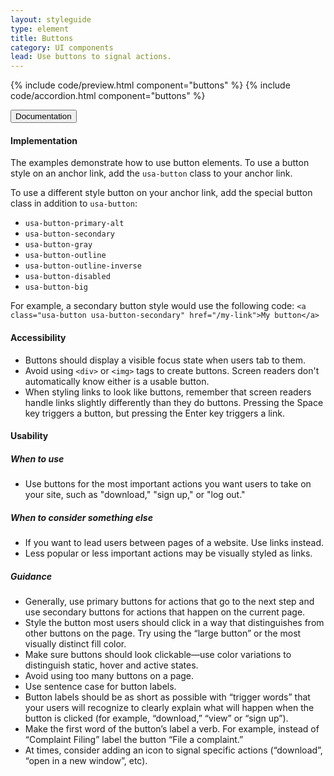 ```yaml
---
layout: styleguide
type: element
title: Buttons
category: UI components
lead: Use buttons to signal actions.
---
```


{% include code/preview.html component="buttons" %}
{% include code/accordion.html component="buttons" %}
<div class="usa-accordion-bordered">
  <button class="usa-button-unstyled usa-accordion-button"
      aria-expanded="true" aria-controls="collapsible-0">
    Documentation
  </button>
  <div id="collapsible-0" aria-hidden="false" class="usa-accordion-content">
    <h4 class="usa-heading">Implementation</h4>
    <p>The examples demonstrate how to use button elements. To use a button style on an anchor link, add the <code>usa-button</code> class to your anchor link.</p>
    <p>To use a different style button on your anchor link, add the special button class in addition to <code>usa-button</code>:</p>
    <ul>
      <li><code>usa-button-primary-alt</code></li>
      <li><code>usa-button-secondary</code></li>
      <li><code>usa-button-gray</code></li>
      <li><code>usa-button-outline</code></li>
      <li><code>usa-button-outline-inverse</code></li>
      <li><code>usa-button-disabled</code></li>
      <li><code>usa-button-big</code></li>
    </ul>
    <p>For example, a secondary button style would use the following code:
    <code>&lt;a class="usa-button usa-button-secondary" href="/my-link"&gt;My button&lt;/a&gt;</code></p>
    <h4 class="usa-heading">Accessibility</h4>
    <ul class="usa-content-list">
      <li>Buttons should display a visible focus state when users tab to them.</li>
      <li>Avoid using <code>&lt;div&gt;</code> or <code>&lt;img&gt;</code> tags to create buttons. Screen readers don't automatically know either is a usable button.</li>
      <li>When styling links to look like buttons, remember that screen readers handle links slightly differently than they do buttons. Pressing the Space key triggers a button, but pressing the Enter key triggers a link.</li>
    </ul>
    <h4 class="usa-heading">Usability</h4>
    <h5>When to use</h5>
    <ul class="usa-content-list">
      <li>Use buttons for the most important actions you want users to take on your site, such as "download," "sign up," or "log out."</li>
    </ul>
    <h5>When to consider something else</h5>
    <ul class="usa-content-list">
      <li>If you want to lead users between pages of a website. Use links instead.</li>
      <li>Less popular or less important actions may be visually styled as links.</li>
    </ul>
    <h5>Guidance</h5>
    <ul class="usa-content-list">
      <li>Generally, use primary buttons for actions that go to the next step and use secondary buttons for actions that happen on the current page.</li>
      <li>Style the button most users should click in a way that distinguishes from other buttons on the page. Try using the  “large button” or the most visually distinct fill color.</li>
      <li>Make sure buttons should look clickable—use color variations to distinguish static, hover and active states.</li>
      <li>Avoid using too many buttons on a page.</li>
      <li>Use sentence case for button labels. </li>
      <li>Button labels should be as short as possible with “trigger words” that your users will recognize to clearly explain what will happen when the button is clicked (for example, “download,” “view” or “sign up”).</li>
      <li>Make the first word of the button’s label a verb. For example, instead of “Complaint Filing” label the button “File a complaint.”</li>
      <li>At times, consider adding an icon to signal specific actions (“download”, “open in a new window”, etc). </li>
    </ul>
  </div>
</div>
